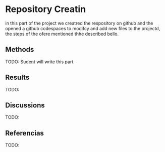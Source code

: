 # Repository Creatin
in this part of the project we creatred the respository on github and the opened a github codespaces to modifcy and add new files to the projectd, the steps of the ofere mentioned thhe described bello. 

## Methods
TODO: Sudent will write this part.
## Results
TODO: 

## Discussions
TODO:
## Referencias
TODO: